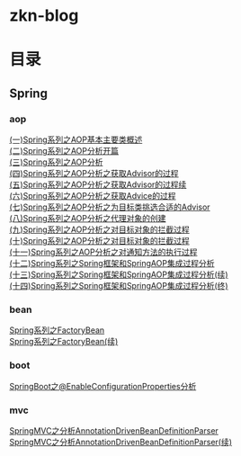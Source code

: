 # zkn-blog
# 目录
## Spring
### aop
[(一)Spring系列之AOP基本主要类概述](https://github.com/zhangconan/zkn-blog/blob/master/src/main/java/zkn/spring/aop/(%E4%B8%80)Spring%E7%B3%BB%E5%88%97%E4%B9%8BAOP%E5%9F%BA%E6%9C%AC%E4%B8%BB%E8%A6%81%E7%B1%BB%E6%A6%82%E8%BF%B0.md)  
[(二)Spring系列之AOP分析开篇](https://github.com/zhangconan/zkn-blog/blob/master/src/main/java/zkn/spring/aop/(%E4%BA%8C)Spring%E7%B3%BB%E5%88%97%E4%B9%8BAOP%E5%88%86%E6%9E%90%E5%BC%80%E7%AF%87.md)  
[(三)Spring系列之AOP分析](https://github.com/zhangconan/zkn-blog/blob/master/src/main/java/zkn/spring/aop/(%E4%B8%89)Spring%E7%B3%BB%E5%88%97%E4%B9%8BAOP%E5%88%86%E6%9E%90.md)  
[(四)Spring系列之AOP分析之获取Advisor的过程](https://github.com/zhangconan/zkn-blog/blob/master/src/main/java/zkn/spring/aop/(%E5%9B%9B)Spring%E7%B3%BB%E5%88%97%E4%B9%8BAOP%E5%88%86%E6%9E%90%E4%B9%8B%E8%8E%B7%E5%8F%96Advisor%E7%9A%84%E8%BF%87%E7%A8%8B.md)  
[(五)Spring系列之AOP分析之获取Advisor的过程续](https://github.com/zhangconan/zkn-blog/blob/master/src/main/java/zkn/spring/aop/(%E4%BA%94)Spring%E7%B3%BB%E5%88%97%E4%B9%8BAOP%E5%88%86%E6%9E%90%E4%B9%8B%E8%8E%B7%E5%8F%96Advisor%E7%9A%84%E8%BF%87%E7%A8%8B%E7%BB%AD.md)  
[(六)Spring系列之AOP分析之获取Advice的过程](https://github.com/zhangconan/zkn-blog/blob/master/src/main/java/zkn/spring/aop/(%E5%85%AD)Spring%E7%B3%BB%E5%88%97%E4%B9%8BAOP%E5%88%86%E6%9E%90%E4%B9%8B%E8%8E%B7%E5%8F%96Advice%E7%9A%84%E8%BF%87%E7%A8%8B.md)  
[(七)Spring系列之AOP分析之为目标类挑选合适的Advisor](https://github.com/zhangconan/zkn-blog/blob/master/src/main/java/zkn/spring/aop/(%E4%B8%83)Spring%E7%B3%BB%E5%88%97%E4%B9%8BAOP%E5%88%86%E6%9E%90%E4%B9%8B%E4%B8%BA%E7%9B%AE%E6%A0%87%E7%B1%BB%E6%8C%91%E9%80%89%E5%90%88%E9%80%82%E7%9A%84Advisor.md)  
[(八)Spring系列之AOP分析之代理对象的创建](https://github.com/zhangconan/zkn-blog/blob/master/src/main/java/zkn/spring/aop/(%E5%85%AB)Spring%E7%B3%BB%E5%88%97%E4%B9%8BAOP%E5%88%86%E6%9E%90%E4%B9%8B%E4%BB%A3%E7%90%86%E5%AF%B9%E8%B1%A1%E7%9A%84%E5%88%9B%E5%BB%BA.md)  
[(九)Spring系列之AOP分析之对目标对象的拦截过程](https://github.com/zhangconan/zkn-blog/blob/master/src/main/java/zkn/spring/aop/(%E4%B9%9D)Spring%E7%B3%BB%E5%88%97%E4%B9%8BAOP%E5%88%86%E6%9E%90%E4%B9%8B%E5%AF%B9%E7%9B%AE%E6%A0%87%E5%AF%B9%E8%B1%A1%E7%9A%84%E6%8B%A6%E6%88%AA%E8%BF%87%E7%A8%8B.md)  
[(十)Spring系列之AOP分析之对目标对象的拦截过程](https://github.com/zhangconan/zkn-blog/blob/master/src/main/java/zkn/spring/aop/(%E5%8D%81)Spring%E7%B3%BB%E5%88%97%E4%B9%8BAOP%E5%88%86%E6%9E%90%E4%B9%8B%E5%AF%B9%E7%9B%AE%E6%A0%87%E5%AF%B9%E8%B1%A1%E7%9A%84%E6%8B%A6%E6%88%AA%E8%BF%87%E7%A8%8B.md)  
[(十一)Spring系列之AOP分析之对通知方法的执行过程](https://github.com/zhangconan/zkn-blog/blob/master/src/main/java/zkn/spring/aop/(%E5%8D%81%E4%B8%80)Spring%E7%B3%BB%E5%88%97%E4%B9%8BAOP%E5%88%86%E6%9E%90%E4%B9%8B%E5%AF%B9%E9%80%9A%E7%9F%A5%E6%96%B9%E6%B3%95%E7%9A%84%E6%89%A7%E8%A1%8C%E8%BF%87%E7%A8%8B.md)  
[(十二)Spring系列之Spring框架和SpringAOP集成过程分析](https://github.com/zhangconan/zkn-blog/blob/master/src/main/java/zkn/spring/aop/(%E5%8D%81%E4%BA%8C)Spring%E7%B3%BB%E5%88%97%E4%B9%8BSpring%E6%A1%86%E6%9E%B6%E5%92%8CSpringAOP%E9%9B%86%E6%88%90%E8%BF%87%E7%A8%8B%E5%88%86%E6%9E%90.md)  
[(十三)Spring系列之Spring框架和SpringAOP集成过程分析(续)](https://github.com/zhangconan/zkn-blog/blob/master/src/main/java/zkn/spring/aop/(%E5%8D%81%E4%B8%89)Spring%E7%B3%BB%E5%88%97%E4%B9%8BSpring%E6%A1%86%E6%9E%B6%E5%92%8CSpringAOP%E9%9B%86%E6%88%90%E8%BF%87%E7%A8%8B%E5%88%86%E6%9E%90(%E7%BB%AD).md)  
[(十四)Spring系列之Spring框架和SpringAOP集成过程分析(终)](https://github.com/zhangconan/zkn-blog/blob/master/src/main/java/zkn/spring/aop/(%E5%8D%81%E5%9B%9B)Spring%E7%B3%BB%E5%88%97%E4%B9%8BSpring%E6%A1%86%E6%9E%B6%E5%92%8CSpringAOP%E9%9B%86%E6%88%90%E8%BF%87%E7%A8%8B%E5%88%86%E6%9E%90(%E7%BB%88).md)  
### bean
[Spring系列之FactoryBean](https://github.com/zhangconan/zkn-blog/blob/master/src/main/java/zkn/spring/bean/20180819(1)Spring%E7%B3%BB%E5%88%97%E4%B9%8BFactoryBean.md)  
[Spring系列之FactoryBean(续)](https://github.com/zhangconan/zkn-blog/blob/master/src/main/java/zkn/spring/bean/20180819(2)Spring%E7%B3%BB%E5%88%97%E4%B9%8BFactoryBean(%E7%BB%AD).md)

### boot
[SpringBoot之@EnableConfigurationProperties分析](https://github.com/zhangconan/zkn-blog/blob/master/src/main/java/zkn/spring/boot/20180820(1)SpringBoot%E4%B9%8B%40EnableConfigurationProperties%E5%88%86%E6%9E%90.md)
### mvc 
[SpringMVC之分析AnnotationDrivenBeanDefinitionParser](https://github.com/zhangconan/zkn-blog/blob/master/src/main/java/zkn/spring/mvc/20180821(1)SpringMVC%E4%B9%8B%E5%88%86%E6%9E%90AnnotationDrivenBeanDefinitionParser.md)  
[SpringMVC之分析AnnotationDrivenBeanDefinitionParser(续)](https://blog.csdn.net/zknxx/article/details/78377465)
